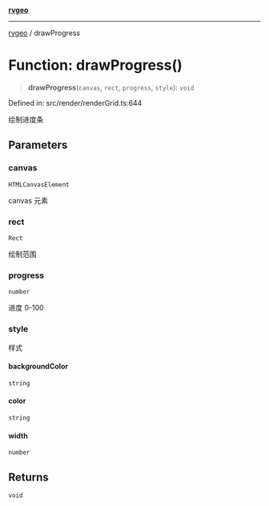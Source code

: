 [**rvgeo**](../README.md)

***

[rvgeo](../globals.md) / drawProgress

# Function: drawProgress()

> **drawProgress**(`canvas`, `rect`, `progress`, `style`): `void`

Defined in: src/render/renderGrid.ts:644

绘制进度条

## Parameters

### canvas

`HTMLCanvasElement`

canvas 元素

### rect

`Rect`

绘制范围

### progress

`number`

进度 0-100

### style

样式

#### backgroundColor

`string`

#### color

`string`

#### width

`number`

## Returns

`void`
